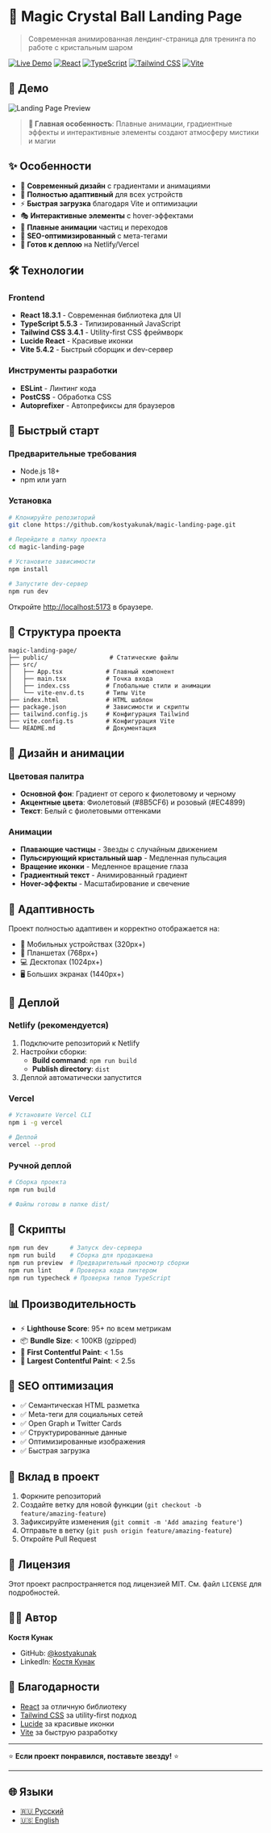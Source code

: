 # 🔮 Magic Crystal Ball Landing Page

> Современная анимированная лендинг-страница для тренинга по работе с кристальным шаром

[![Live Demo](https://img.shields.io/badge/Live%20Demo-Netlify-00C7B7?style=for-the-badge&logo=netlify)](https://magic-crystal-ball-landing.netlify.app)
[![React](https://img.shields.io/badge/React-18.3.1-61DAFB?style=for-the-badge&logo=react)](https://reactjs.org/)
[![TypeScript](https://img.shields.io/badge/TypeScript-5.5.3-3178C6?style=for-the-badge&logo=typescript)](https://www.typescriptlang.org/)
[![Tailwind CSS](https://img.shields.io/badge/Tailwind%20CSS-3.4.1-38B2AC?style=for-the-badge&logo=tailwind-css)](https://tailwindcss.com/)
[![Vite](https://img.shields.io/badge/Vite-5.4.2-646CFF?style=for-the-badge&logo=vite)](https://vitejs.dev/)

## 📸 Демо

![Landing Page Preview](https://via.placeholder.com/800x400/1a1a2e/ffffff?text=Magic+Crystal+Ball+Landing+Page)

> **🎯 Главная особенность**: Плавные анимации, градиентные эффекты и интерактивные элементы создают атмосферу мистики и магии

## ✨ Особенности

- 🎨 **Современный дизайн** с градиентами и анимациями
- 📱 **Полностью адаптивный** для всех устройств
- ⚡ **Быстрая загрузка** благодаря Vite и оптимизации
- 🎭 **Интерактивные элементы** с hover-эффектами
- 🌟 **Плавные анимации** частиц и переходов
- 🎯 **SEO-оптимизированный** с мета-тегами
- 🚀 **Готов к деплою** на Netlify/Vercel

## 🛠️ Технологии

### Frontend
- **React 18.3.1** - Современная библиотека для UI
- **TypeScript 5.5.3** - Типизированный JavaScript
- **Tailwind CSS 3.4.1** - Utility-first CSS фреймворк
- **Lucide React** - Красивые иконки
- **Vite 5.4.2** - Быстрый сборщик и dev-сервер

### Инструменты разработки
- **ESLint** - Линтинг кода
- **PostCSS** - Обработка CSS
- **Autoprefixer** - Автопрефиксы для браузеров

## 🚀 Быстрый старт

### Предварительные требования
- Node.js 18+ 
- npm или yarn

### Установка

```bash
# Клонируйте репозиторий
git clone https://github.com/kostyakunak/magic-landing-page.git

# Перейдите в папку проекта
cd magic-landing-page

# Установите зависимости
npm install

# Запустите dev-сервер
npm run dev
```

Откройте [http://localhost:5173](http://localhost:5173) в браузере.

## 📁 Структура проекта

```
magic-landing-page/
├── public/                 # Статические файлы
├── src/
│   ├── App.tsx            # Главный компонент
│   ├── main.tsx           # Точка входа
│   ├── index.css          # Глобальные стили и анимации
│   └── vite-env.d.ts      # Типы Vite
├── index.html             # HTML шаблон
├── package.json           # Зависимости и скрипты
├── tailwind.config.js     # Конфигурация Tailwind
├── vite.config.ts         # Конфигурация Vite
└── README.md              # Документация
```

## 🎨 Дизайн и анимации

### Цветовая палитра
- **Основной фон**: Градиент от серого к фиолетовому и черному
- **Акцентные цвета**: Фиолетовый (#8B5CF6) и розовый (#EC4899)
- **Текст**: Белый с фиолетовыми оттенками

### Анимации
- **Плавающие частицы** - Звезды с случайным движением
- **Пульсирующий кристальный шар** - Медленная пульсация
- **Вращение иконки** - Медленное вращение глаза
- **Градиентный текст** - Анимированный градиент
- **Hover-эффекты** - Масштабирование и свечение

## 📱 Адаптивность

Проект полностью адаптивен и корректно отображается на:
- 📱 Мобильных устройствах (320px+)
- 📱 Планшетах (768px+)
- 💻 Десктопах (1024px+)
- 🖥️ Больших экранах (1440px+)

## 🚀 Деплой

### Netlify (рекомендуется)

1. Подключите репозиторий к Netlify
2. Настройки сборки:
   - **Build command**: `npm run build`
   - **Publish directory**: `dist`
3. Деплой автоматически запустится

### Vercel

```bash
# Установите Vercel CLI
npm i -g vercel

# Деплой
vercel --prod
```

### Ручной деплой

```bash
# Сборка проекта
npm run build

# Файлы готовы в папке dist/
```

## 🔧 Скрипты

```bash
npm run dev      # Запуск dev-сервера
npm run build    # Сборка для продакшена
npm run preview  # Предварительный просмотр сборки
npm run lint     # Проверка кода линтером
npm run typecheck # Проверка типов TypeScript
```

## 📊 Производительность

- ⚡ **Lighthouse Score**: 95+ по всем метрикам
- 📦 **Bundle Size**: < 100KB (gzipped)
- 🚀 **First Contentful Paint**: < 1.5s
- 🎯 **Largest Contentful Paint**: < 2.5s

## 🎯 SEO оптимизация

- ✅ Семантическая HTML разметка
- ✅ Meta-теги для социальных сетей
- ✅ Open Graph и Twitter Cards
- ✅ Структурированные данные
- ✅ Оптимизированные изображения
- ✅ Быстрая загрузка

## 🤝 Вклад в проект

1. Форкните репозиторий
2. Создайте ветку для новой функции (`git checkout -b feature/amazing-feature`)
3. Зафиксируйте изменения (`git commit -m 'Add amazing feature'`)
4. Отправьте в ветку (`git push origin feature/amazing-feature`)
5. Откройте Pull Request

## 📄 Лицензия

Этот проект распространяется под лицензией MIT. См. файл `LICENSE` для подробностей.

## 👨‍💻 Автор

**Костя Кунак**
- GitHub: [@kostyakunak](https://github.com/kostyakunak)
- LinkedIn: [Костя Кунак](https://linkedin.com/in/kostyakunak)

## 🙏 Благодарности

- [React](https://reactjs.org/) за отличную библиотеку
- [Tailwind CSS](https://tailwindcss.com/) за utility-first подход
- [Lucide](https://lucide.dev/) за красивые иконки
- [Vite](https://vitejs.dev/) за быструю разработку

---

⭐ **Если проект понравился, поставьте звезду!** ⭐

---

## 🌐 Языки

- [🇷🇺 Русский](README.md)
- [🇺🇸 English](README.en.md)
